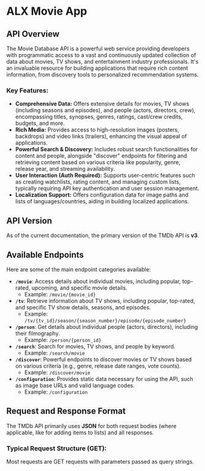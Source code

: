 # ALX Movie App

## API Overview

The Movie Database API is a powerful web service providing developers with programmatic access to a vast and continuously updated collection of data about movies, TV shows, and entertainment industry professionals. It's an invaluable resource for building applications that require rich content information, from discovery tools to personalized recommendation systems.

### Key Features:

* **Comprehensive Data:** Offers extensive details for movies, TV shows (including seasons and episodes), and people (actors, directors, crew), encompassing titles, synopses, genres, ratings, cast/crew credits, budgets, and more.
* **Rich Media:** Provides access to high-resolution images (posters, backdrops) and video links (trailers), enhancing the visual appeal of applications.
* **Powerful Search & Discovery:** Includes robust search functionalities for content and people, alongside "discover" endpoints for filtering and retrieving content based on various criteria like popularity, genre, release year, and streaming availability.
* **User Interaction (Auth Required):** Supports user-centric features such as creating watchlists, rating content, and managing custom lists, typically requiring API key authentication and user session management.
* **Localization Support:** Offers configuration data for image paths and lists of languages/countries, aiding in building localized applications.

## API Version

As of the current documentation, the primary version of the TMDb API is **v3**.

## Available Endpoints

Here are some of the main endpoint categories available:

* **`/movie`**: Access details about individual movies, including popular, top-rated, upcoming, and specific movie details.
    * Example: `/movie/{movie_id}`
* **`/tv`**: Retrieve information about TV shows, including popular, top-rated, and specific TV show details, seasons, and episodes.
    * Example: `/tv/{tv_id}/season/{season_number}/episode/{episode_number}`
* **`/person`**: Get details about individual people (actors, directors), including their filmography.
    * Example: `/person/{person_id}`
* **`/search`**: Search for movies, TV shows, and people by keyword.
    * Example: `/search/movie`
* **`/discover`**: Powerful endpoints to discover movies or TV shows based on various criteria (e.g., genre, release date ranges, vote counts).
    * Example: `/discover/movie`
* **`/configuration`**: Provides static data necessary for using the API, such as image base URLs and valid language codes.
    * Example: `/configuration`

## Request and Response Format

The TMDb API primarily uses **JSON** for both request bodies (where applicable, like for adding items to lists) and all responses.

### Typical Request Structure (GET):

Most requests are GET requests with parameters passed as query strings.
